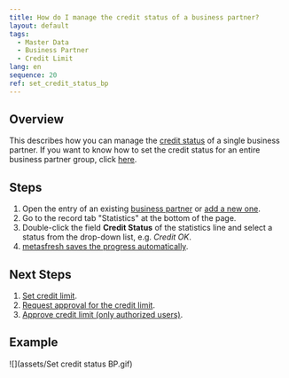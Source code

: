 ```yaml
---
title: How do I manage the credit status of a business partner?
layout: default
tags:
  - Master Data
  - Business Partner
  - Credit Limit
lang: en
sequence: 20
ref: set_credit_status_bp
---
```


## Overview
This describes how you can manage the [credit status](Credit_status_types) of a single business partner. If you want to know how to set the credit status for an entire business partner group, click [here](Set_credit_status_BPgroup).

## Steps
1. Open the entry of an existing [business partner](Menu) or [add a new one](New_Business_Partner).
1. Go to the record tab "Statistics" at the bottom of the page.
1. Double-click the field **Credit Status** of the statistics line and select a status from the drop-down list, e.g. *Credit OK*.
1. [metasfresh saves the progress automatically](Saveindicator).

## Next Steps
1. [Set credit limit](Set_credit_limit).
1. [Request approval for the credit limit](Credit_limit_request_approval).
1. [Approve credit limit (only authorized users)](Credit_limit_approval).

## Example
![](assets/Set credit status BP.gif)
